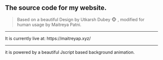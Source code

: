 ## The source code for my website.
> Based on a beautiful Design by Utkarsh Dubey :monkey_face: , modified for human usage by Maitreya Patni.
<hr>
It is currently live at: https://maitreyap.xyz/
<hr>
it is powered by a beautiful Jscript based background animation.